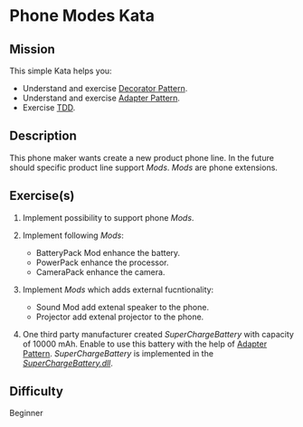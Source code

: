 # Phone Modes Kata

## Mission

This simple Kata helps you:
* Understand and exercise [Decorator Pattern](https://en.wikipedia.org/wiki/Decorator_pattern).
* Understand and exercise [Adapter Pattern][adapter-pattern].
* Exercise [TDD](https://en.wikipedia.org/wiki/Test-driven_development).

## Description

This phone maker wants create a new product phone line. In the future should specific product line support _Mods_. _Mods_ are phone extensions.      

## Exercise(s)

1. Implement possibility to support phone _Mods_.

2. Implement following _Mods_:

    * BatteryPack Mod enhance the battery.
    * PowerPack enhance the processor.
    * CameraPack enhance the camera.

3. Implement _Mods_ which adds external fucntionality:

    * Sound Mod add extenal speaker to the phone.
    * Projector add extenal projector to the phone.

4. One third party manufacturer created _SuperChargeBattery_ with capacity of 10000 mAh. Enable to use this battery with the help of [Adapter Pattern][adapter-pattern]. _SuperChargeBattery_ is implemented in the [_SuperChargeBattery.dll_](_ExternalAssemblies/SuperChargeBattery.dll).

## Difficulty

Beginner

[adapter-pattern]: https://en.wikipedia.org/wiki/Adapter_pattern